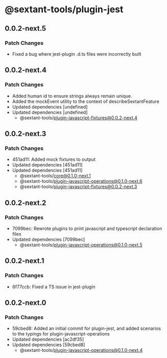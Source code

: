 # @sextant-tools/plugin-jest

## 0.0.2-next.5

### Patch Changes

- Fixed a bug where jest-plugin .d.ts files were incorrectly built

## 0.0.2-next.4

### Patch Changes

- Added human id to ensure strings always remain unique.
- Added the mockEvent utility to the context of describeSextantFeature
- Updated dependencies [undefined]
- Updated dependencies [undefined]
  - @sextant-tools/plugin-javascript-fixtures@0.0.2-next.4

## 0.0.2-next.3

### Patch Changes

- 451ad11: Added mock fixtures to output
- Updated dependencies [451ad11]
- Updated dependencies [451ad11]
  - @sextant-tools/core@0.1.0-next.1
  - @sextant-tools/plugin-javascript-operations@0.1.0-next.6
  - @sextant-tools/plugin-javascript-fixtures@0.0.2-next.3

## 0.0.2-next.2

### Patch Changes

- 7099bec: Rewrote plugins to print javascript and typescript declaration files
- Updated dependencies [7099bec]
  - @sextant-tools/plugin-javascript-operations@0.1.0-next.5

## 0.0.2-next.1

### Patch Changes

- 6f77ccb: Fixed a TS issue in jest-plugin

## 0.0.2-next.0

### Patch Changes

- 59cbed8: Added an initial commit for plugin-jest, and added scenarios to the typings for plugin-javascript-operations
- Updated dependencies [ac2df35]
- Updated dependencies [59cbed8]
  - @sextant-tools/plugin-javascript-operations@0.1.0-next.4
